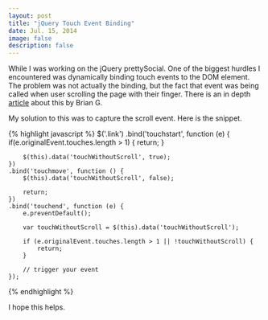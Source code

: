 ```yaml
---
layout: post
title: "jQuery Touch Event Binding"
date: Jul. 15, 2014
image: false
description: false
---
```


While I was working on the jQuery prettySocial. One of the biggest hurdles I encountered was dynamically binding touch events to the DOM element. The problem was not actually the binding, but the fact that event was being called when user scrolling the page with their finger. There is an in depth [article](http://briangonzalez.org/posts/mouse-and-touch-events-done-right) about this by Brian G.

My solution to this was to capture the scroll event. Here is the snippet.

{% highlight javascript %}
    $('.link')
    .bind('touchstart', function (e) {
        if(e.originalEvent.touches.length > 1) {
            return;
        }

        $(this).data('touchWithoutScroll', true);
    })
    .bind('touchmove', function () {
        $(this).data('touchWithoutScroll', false);

        return;
    })
    .bind('touchend', function (e) {
        e.preventDefault();

        var touchWithoutScroll = $(this).data('touchWithoutScroll');

        if (e.originalEvent.touches.length > 1 || !touchWithoutScroll) {
            return;
        }

        // trigger your event
    });
{% endhighlight %}

I hope this helps.
